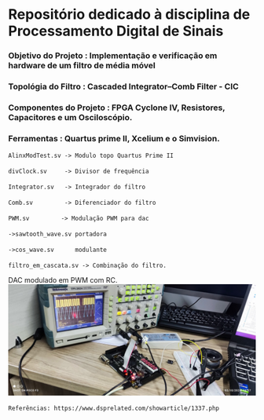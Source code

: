 # Repositório dedicado à disciplina de Processamento Digital de Sinais

### **Objetivo do Projeto**        :  Implementação e verificação em hardware de um filtro de média móvel

### **Topológia do Filtro**        :  Cascaded Integrator–Comb Filter - CIC

### **Componentes do Projeto**     :  FPGA Cyclone IV, Resistores, Capacitores e um Osciloscópio.

### **Ferramentas**                :  Quartus prime II, Xcelium e o Simvision.



    AlinxModTest.sv -> Modulo topo Quartus Prime II
    
    divClock.sv     -> Divisor de frequência
    
    Integrator.sv   -> Integrador do filtro 
    
    Comb.sv         -> Diferenciador do filtro
    
    PWM.sv         -> Modulação PWM para dac
    
    ->sawtooth_wave.sv portadora
    
    ->cos_wave.sv      modulante
    
    filtro_em_cascata.sv -> Combinação do filtro.

DAC modulado em PWM com RC.
![Alt text](./CIC/pwm_test_dac.jpg)


    Referências: https://www.dsprelated.com/showarticle/1337.php

